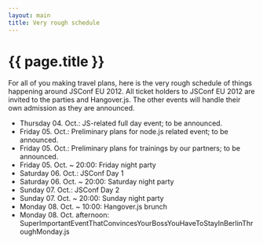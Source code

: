 ```yaml
---
layout: main
title: Very rough schedule
---
```


# {{ page.title }}

For all of you making travel plans, here is the very rough schedule of things happening around JSConf EU 2012. All ticket holders to JSConf EU 2012 are invited to the parties and Hangover.js. The other events will handle their own admission as they are announced.

- Thursday 04. Oct.: JS-related full day event; to be announced.
- Friday 05. Oct.: Preliminary plans for node.js related event; to be announced.
- Friday 05. Oct.: Preliminary plans for trainings by our partners; to be announced.
- Friday 05. Oct. ~ 20:00: Friday night party
- Saturday 06. Oct.: JSConf Day 1
- Saturday 06. Oct. ~ 20:00: Saturday night party
- Sunday 07. Oct.: JSConf Day 2
- Sunday 07. Oct. ~ 20:00: Sunday night party
- Monday 08. Oct. ~ 10:00: Hangover.js brunch
- Monday 08. Oct. afternoon: SuperImportantEventThatConvincesYourBossYouHaveToStayInBerlinThroughMonday.js